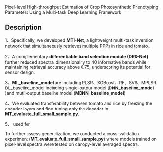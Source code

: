 Pixel-level High-throughput Estimation of Crop Photosynthetic Phenotyping Parameters Using a Multi-task Deep Learning Framework

## Description

1、Specifically, we developed **MTI-Net**, a lightweight multi-task inversion network that simultaneously retrieves multiple PPPs in rice and tomato。

2、A complementary **differentiable band selection module (DRS-Net)** further reduced spectral dimensionality to 40 informative bands while maintaining retrieval accuracy above 0.75, underscoring its potential for sensor design.

3、**ML_baseline_model** are including PLSR、XGBoost、RF、SVR、MPLSR. DL_baseline_model including single-output model (**DNN_baseline_model** )and mutil-output baseline model (**MDNN_baseline_model**)

4、We evaluated transferability between tomato and rice by freezing the encoder layers and fine-tuning only the decoder in **MT_evaluate_full_small_sample.py**.

5、 used for 

To further assess generalization, we conducted a cross-validation experiment (**MT_evaluate_full_small_sample.py**) where models trained on pixel-level spectra were tested on canopy-level averaged spectra.
